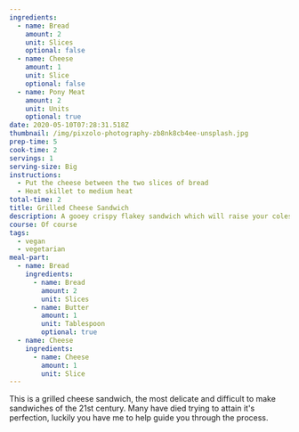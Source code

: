 ```yaml
---
ingredients:
  - name: Bread
    amount: 2
    unit: Slices
    optional: false
  - name: Cheese
    amount: 1
    unit: Slice
    optional: false
  - name: Pony Meat
    amount: 2
    unit: Units
    optional: true
date: 2020-05-10T07:28:31.518Z
thumbnail: /img/pixzolo-photography-zb8nk8cb4ee-unsplash.jpg
prep-time: 5
cook-time: 2
servings: 1
serving-size: Big
instructions:
  - Put the cheese between the two slices of bread
  - Heat skillet to medium heat
total-time: 2
title: Grilled Cheese Sandwich
description: A gooey crispy flakey sandwich which will raise your colesterol. EAT IT!
course: Of course
tags:
  - vegan
  - vegetarian
meal-part:
  - name: Bread
    ingredients:
      - name: Bread
        amount: 2
        unit: Slices
      - name: Butter
        amount: 1
        unit: Tablespoon
        optional: true
  - name: Cheese
    ingredients:
      - name: Cheese
        amount: 1
        unit: Slice
---
```

This is a grilled cheese sandwich, the most delicate and difficult to make sandwiches of the 21st century. Many have died trying to attain it's perfection, luckily you have me to help guide you through the process.